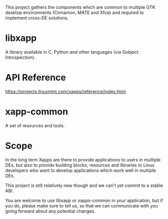 This project gathers the components which are common to multiple GTK desktop environments (Cinnamon, MATE and Xfce) and required to implement cross-DE solutions.

# libxapp

A library available in C, Python and other languages (via Gobject Introspection).

# API Reference

https://projects.linuxmint.com/xapps/reference/index.html

# xapp-common

A set of resources and tools.

# Scope

In the long term Xapps are there to provide applications to users in multiple DEs, but also to provide building blocks, resources and libraries to Linux developers who want to develop applications which work well in multiple DEs.

This project is still relatively new though and we can't yet commit to a stable ABI.

You are welcome to use libxapp or xapps-common in your application, but if you do, please make sure to tell us, so that we can communicate with you going forward about any potential changes.
